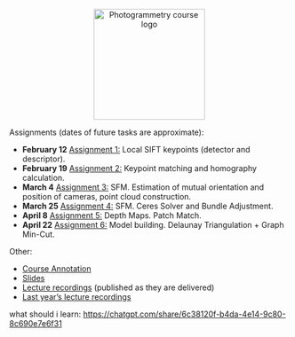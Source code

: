 <p align="center">
  <img width="200" src="/phg_logo.png" alt="Photogrammetry course logo">
</p>



Assignments (dates of future tasks are approximate):

- **February 12** [Assignment 1:](https://github.com/marshallexperiment/PhotogrammetryTasks2024/tree/Tugas-1) Local SIFT keypoints (detector and descriptor).
- **February 19** [Assignment 2:](https://github.com/marshallexperiment/PhotogrammetryTasks2024/tree/Tugas-2) Keypoint matching and homography calculation.
- **March 4** [Assignment 3:](https://github.com/marshallexperiment/PhotogrammetryTasks2024/tree/Tugas-3) SFM. Estimation of mutual orientation and position of cameras, point cloud construction.
- **March 25** [Assignment 4:](https://github.com/marshallexperiment/PhotogrammetryTasks2024/tree/Tugas-4) SFM. Ceres Solver and Bundle Adjustment.
- **April 8** [Assignment 5:](https://github.com/marshallexperiment/PhotogrammetryTasks2024/tree/Tugas-5) Depth Maps. Patch Match.
- **April 22** [Assignment 6:](https://github.com/marshallexperiment/PhotogrammetryTasks2024/tree/Tugas-6) Model building. Delaunay Triangulation + Graph Min-Cut.

Other:

- [Course Annotation](https://github.com/PhotogrammetryCourse/PhotogrammetryTasks2024/blob/master/slides/phg_00_course_annotation.pdf)
- [Slides](https://github.com/PhotogrammetryCourse/PhotogrammetryTasks2024/blob/master/slides)
- [Lecture recordings](https://www.youtube.com/watch?v=dowgzvj9M6I&list=PL5p-5hHpsHBrtQQptYgT3kdt3Egb5QNci) (published as they are delivered)
- [Last year’s lecture recordings](https://www.youtube.com/watch?v=xXrWsCd580g&list=PL5p-5hHpsHBqFm3CQk6jT0amZjW0_2NMU&index=1)


what should i learn:
https://chatgpt.com/share/6c38120f-b4da-4e14-9c80-8c690e7e6f31
